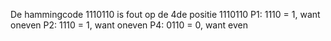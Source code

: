 De hammingcode 1110110 is fout op de 4de positie
1110110
P1: 1110 = 1, want oneven
P2: 1110 = 1, want oneven
P4: 0110 = 0, want even